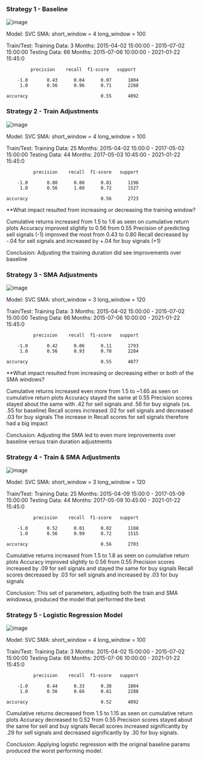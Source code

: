 ### Strategy 1 - Baseline
![image](./Resources/original.png)

Model: SVC
SMA:
short_window = 4
long_window = 100

Train/Test:
Training Data: 3 Months: 2015-04-02 15:00:00 - 2015-07-02 15:00:00
Testing Data: 66 Months: 2015-07-06 10:00:00 - 2021-01-22 15:45:0

             precision    recall  f1-score   support

        -1.0       0.43      0.04      0.07      1804
         1.0       0.56      0.96      0.71      2288

    accuracy                           0.55      4092



### Strategy 2 - Train Adjustments
![image](./Resources/train_adjustments.png)

Model: SVC
SMA:
short_window = 4
long_window = 100

Train/Test:
Training Data: 25 Months: 2015-04-02 15:00:0 - 2017-05-02 15:00:00
Testing Data:  44 Months: 2017-05-03 10:45:00 - 2021-01-22 15:45:0

              precision    recall  f1-score   support

        -1.0       0.80      0.00      0.01      1196
         1.0       0.56      1.00      0.72      1527

    accuracy                           0.56      2723

**What impact resulted from increasing or decreasing the training window?

Cumulative returns increased from 1.5 to 1.6 as seen on cumulative return plots
Accuracy improved slightly to 0.56 from 0.55
Precision of predicting sell signals (-1) improved the most from 0.43 to 0.80
Recall decreased by -.04 for sell signals and increased by +.04 for buy signals (+1)

Conclusion: Adjusting the training duration did see improvements over baseline

### Strategy 3 - SMA Adjustments
![image](./Resources/sma_adjustments.png)

Model: SVC
SMA:
short_window = 3
long_window = 120

Train/Test:
Training Data: 3 Months: 2015-04-02 15:00:00 - 2015-07-02 15:00:00
Testing Data: 66 Months: 2015-07-06 10:00:00 - 2021-01-22 15:45:0

              precision    recall  f1-score   support

        -1.0       0.42      0.06      0.11      1793
         1.0       0.56      0.93      0.70      2284

    accuracy                           0.55      4077

**What impact resulted from increasing or decreasing either or both of the SMA windows?

Cumulative returns increased even more from 1.5 to ~1.65 as seen on cumulative return plots
Accuracy stayed the same at 0.55
Precision scores stayed about the same with .42 for sell signals and .56 for buy signals (vs. .55 for baseline)
Recall scores increased .02 for sell signals and decreased .03 for buy signals
The increase in Recall scores for sell signals therefore had a big impact

Conclusion: Adjusting the SMA led to even more improvements over baseline versus train duration adjustments

### Strategy 4 - Train & SMA Adjustments
![image](./Resources/train_and_sma_adjustments.png)

Model: SVC
SMA:
short_window = 3
long_window = 120

Train/Test:
Training Data: 25 Months: 2015-04-09 15:00:0 - 2017-05-09 15:00:00
Testing Data:  44 Months: 2017-05-09 10:45:00 - 2021-01-22 15:45:0

              precision    recall  f1-score   support

        -1.0       0.52      0.01      0.02      1188
         1.0       0.56      0.99      0.72      1515

    accuracy                           0.56      2703

Cumulative returns increased from 1.5 to 1.8 as seen on cumulative return plots
Accuracy improved slightly to 0.56 from 0.55
Precision scores increased by .09 for sell signals and stayed the same for buy signals
Recall scores decreased by .03 for sell signals and increased by .03 for buy signals

Conclusion: This set of parameters, adjusting both the train and SMA windowsa, produced the model that performed the best

### Strategy 5 - Logistic Regression Model
![image](./Resources/logistic_model.png)

Model: SVC
SMA:
short_window = 4
long_window = 100

Train/Test:
Training Data: 3 Months: 2015-04-02 15:00:00 - 2015-07-02 15:00:00
Testing Data: 66 Months: 2015-07-06 10:00:00 - 2021-01-22 15:45:0


              precision    recall  f1-score   support

        -1.0       0.44      0.33      0.38      1804
         1.0       0.56      0.66      0.61      2288

    accuracy                           0.52      4092
    
Cumulative returns decreased from 1.5 to 1.15 as seen on cumulative return plots
Accuracy decreased to 0.52 from 0.55
Precision scores stayed about the same for sell and buy signals
Recall scores increased significantly by .29 for sell signals and decreased significantly by .30 for buy signals. 

Conclusion: Applying logistic regression with the original baseline params produced the worst performing model. 